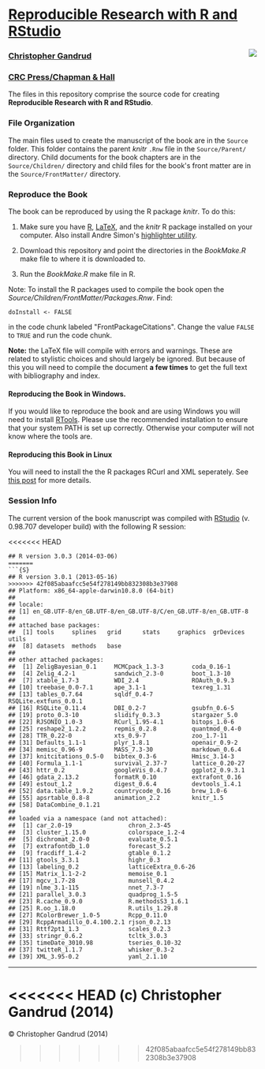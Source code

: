# [Reproducible Research with R and RStudio](http://christophergandrud.github.io/RepResR-RStudio/)

[<img src="http://3.bp.blogspot.com/-f8MFbNEoyGU/UYNGekqEkTI/AAAAAAAAGOM/Dq36pI06kTQ/s320/RepResCover.jpg" align="right" />](http://www.amazon.com/dp/1466572841)

### [Christopher Gandrud](http://christophergandrud.blogspot.com/p/biocontact.html)

### [CRC Press/Chapman & Hall](http://www.crcpress.com/product/isbn/9781466572843)



The files in this repository comprise the source code for creating **Reproducible Research with R and RStudio**.

### File Organization

The main files used to create the manuscript of the book are in the `Source` folder. This folder contains the parent *knitr* `.Rnw` file in the `Source/Parent/` directory. Child documents for the book chapters are in the `Source/Children/` directory and child files for the book's front matter are in the `Source/FrontMatter/` directory.

### Reproduce the Book

The book can be reproduced by using the R package *knitr*. To do this:

1. Make sure you have [R](http://www.r-project.org/), [LaTeX](http://www.latex-project.org/ftp.html), and the *knitr* R package installed on your computer. Also install Andre Simon's [highlighter utility](http://www.andre-simon.de/zip/download.html).

2. Download this repository and point the directories in the *BookMake.R* make file to where it is downloaded to.

3. Run the *BookMake.R* make file in R.

Note: To install the R packages used to compile the book open the *Source/Children/FrontMatter/Packages.Rnw*. Find:

```{S}
doInstall <- FALSE
```

in the code chunk labeled "FrontPackageCitations". Change the value `FALSE` to `TRUE` and run the code chunk.

**Note:** the LaTeX file will compile with errors and warnings. These are related to stylistic choices and should largely be ignored. But because of this you will need to compile the document **a few times** to get the full text with bibliography and index.

#### Reproducing the Book in Windows.

If you would like to reproduce the book and are using Windows you will need to install [RTools](http://cran.r-project.org/bin/windows/Rtools/installer.html). Please use the recommended installation to ensure that your system PATH is set up correctly. Otherwise your computer will not know where the tools are.

#### Reproducing this Book in Linux

You will need to install the the R packages RCurl and XML seperately. See [this post](https://github.com/cboettig/treeBASE/issues/5) for more details.

### Session Info
The current version of the book manuscript was compiled with [RStudio](http://www.rstudio.com/) (v. 0.98.707 developer build) with the following R session:


<<<<<<< HEAD
```
## R version 3.0.3 (2014-03-06)
=======
```{S}
## R version 3.0.1 (2013-05-16)
>>>>>>> 42f085abaafcc5e54f278149bb832308b3e37908
## Platform: x86_64-apple-darwin10.8.0 (64-bit)
## 
## locale:
## [1] en_GB.UTF-8/en_GB.UTF-8/en_GB.UTF-8/C/en_GB.UTF-8/en_GB.UTF-8
## 
## attached base packages:
##  [1] tools     splines   grid      stats     graphics  grDevices utils    
##  [8] datasets  methods   base     
## 
## other attached packages:
##  [1] ZeligBayesian_0.1     MCMCpack_1.3-3        coda_0.16-1          
##  [4] Zelig_4.2-1           sandwich_2.3-0        boot_1.3-10          
##  [7] xtable_1.7-3          WDI_2.4               ROAuth_0.9.3         
## [10] treebase_0.0-7.1      ape_3.1-1             texreg_1.31          
## [13] tables_0.7.64         sqldf_0.4-7           RSQLite.extfuns_0.0.1
## [16] RSQLite_0.11.4        DBI_0.2-7             gsubfn_0.6-5         
## [19] proto_0.3-10          slidify_0.3.3         stargazer_5.0        
## [22] RJSONIO_1.0-3         RCurl_1.95-4.1        bitops_1.0-6         
## [25] reshape2_1.2.2        repmis_0.2.8          quantmod_0.4-0       
## [28] TTR_0.22-0            xts_0.9-7             zoo_1.7-11           
## [31] Defaults_1.1-1        plyr_1.8.1            openair_0.9-2        
## [34] memisc_0.96-9         MASS_7.3-30           markdown_0.6.4       
## [37] knitcitations_0.5-0   bibtex_0.3-6          Hmisc_3.14-3         
## [40] Formula_1.1-1         survival_2.37-7       lattice_0.20-27      
## [43] httr_0.2              googleVis_0.4.7       ggplot2_0.9.3.1      
## [46] gdata_2.13.2          formatR_0.10          extrafont_0.16       
## [49] estout_1.2            digest_0.6.4          devtools_1.4.1       
## [52] data.table_1.9.2      countrycode_0.16      brew_1.0-6           
## [55] apsrtable_0.8-8       animation_2.2         knitr_1.5            
## [58] DataCombine_0.1.21   
## 
## loaded via a namespace (and not attached):
##  [1] car_2.0-19                chron_2.3-45             
##  [3] cluster_1.15.0            colorspace_1.2-4         
##  [5] dichromat_2.0-0           evaluate_0.5.1           
##  [7] extrafontdb_1.0           forecast_5.2             
##  [9] fracdiff_1.4-2            gtable_0.1.2             
## [11] gtools_3.3.1              highr_0.3                
## [13] labeling_0.2              latticeExtra_0.6-26      
## [15] Matrix_1.1-2-2            memoise_0.1              
## [17] mgcv_1.7-28               munsell_0.4.2            
## [19] nlme_3.1-115              nnet_7.3-7               
## [21] parallel_3.0.3            quadprog_1.5-5           
## [23] R.cache_0.9.0             R.methodsS3_1.6.1        
## [25] R.oo_1.18.0               R.utils_1.29.8           
## [27] RColorBrewer_1.0-5        Rcpp_0.11.0              
## [29] RcppArmadillo_0.4.100.2.1 rjson_0.2.13             
## [31] Rttf2pt1_1.3              scales_0.2.3             
## [33] stringr_0.6.2             tcltk_3.0.3              
## [35] timeDate_3010.98          tseries_0.10-32          
## [37] twitteR_1.1.7             whisker_0.3-2            
## [39] XML_3.95-0.2              yaml_2.1.10
```


---

<<<<<<< HEAD
(c) Christopher Gandrud (2014)
=======
&copy; Christopher Gandrud (2014)
>>>>>>> 42f085abaafcc5e54f278149bb832308b3e37908
